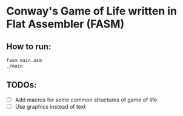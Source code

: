 # Conway's Game of Life written in Flat Assembler (FASM)

## How to run:
```bash
fasm main.asm
./main
```

## TODOs:
- [ ] Add macros for some common structures of game of life
- [ ] Use graphics instead of text